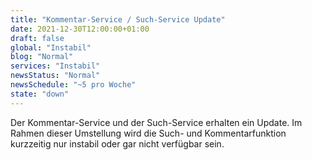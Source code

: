 ```yaml
---
title: "Kommentar-Service / Such-Service Update"
date: 2021-12-30T12:00:00+01:00
draft: false
global: "Instabil"
blog: "Normal"
services: "Instabil"
newsStatus: "Normal"
newsSchedule: "~5 pro Woche"
state: "down"
---
```


Der Kommentar-Service und der Such-Service erhalten ein Update. Im Rahmen dieser Umstellung wird die Such- und Kommentarfunktion kurzzeitig nur instabil oder gar nicht verfügbar sein.